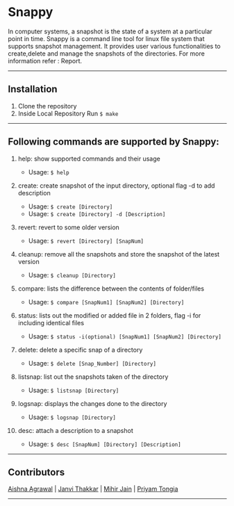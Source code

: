 # Snappy

In computer systems, a snapshot is the state of a system at a particular point in time. Snappy is a command line tool for linux file system that supports snapshot management. It provides user various functionalities to create,delete and manage the snapshots of the directories.
For more information refer : Report. 
- - - -
## Installation
1. Clone the repository
2. Inside Local Repository Run ```$ make ```
- - - -
## Following commands are supported by Snappy:
1. help: show supported commands and their usage
    - Usage: ```$ help```
    
1. create: create snapshot of the input directory, optional flag -d to add description
    - Usage: ```$ create [Directory]```
    - Usage: ```$ create [Directory] -d [Description]```

2. revert: revert to some older version
    - Usage: ```$ revert [Directory] [SnapNum]```

3. cleanup: remove all the snapshots and store the snapshot of the latest version       
    - Usage: ```$ cleanup [Directory]```

4. compare: lists the difference between the contents of folder/files 
    - Usage: ```$ compare [SnapNum1] [SnapNum2] [Directory]```

5. status: lists out the modified or added file in 2 folders, flag -i for including identical files       
    - Usage: ```$ status -i(optional) [SnapNum1] [SnapNum2] [Directory]```

6. delete: delete a specific snap of a directory
    - Usage: ```$ delete [Snap_Number] [Directory]```

7. listsnap: list out the snapshots taken of the directory 
    - Usage: ```$ listsnap [Directory]```

8. logsnap: displays the changes done to the directory
    - Usage: ```$ logsnap [Directory]```

9. desc: attach a description to a snapshot
    - Usage: ```$ desc [SnapNum] [Directory] [Description]```
- - - -
## Contributors
[Aishna Agrawal](https://github.com/aishna-agrawal) | [Janvi Thakkar](https://github.com/jvt3112) | [Mihir Jain](https://github.com/mihirjain-iitgn) | [Priyam Tongia](https://github.com/Priyam1418)
- - - -
